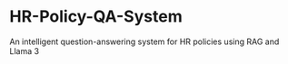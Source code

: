# HR-Policy-QA-System
An intelligent question-answering system for HR policies using RAG and Llama 3
